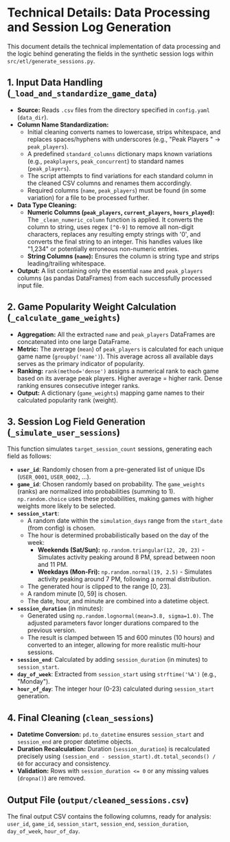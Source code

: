 # Technical Details: Data Processing and Session Log Generation

This document details the technical implementation of data processing and the logic behind generating the fields in the synthetic session logs within `src/etl/generate_sessions.py`.

## 1. Input Data Handling (`_load_and_standardize_game_data`)

*   **Source:** Reads `.csv` files from the directory specified in `config.yaml` (`data_dir`).
*   **Column Name Standardization:**
    *   Initial cleaning converts names to lowercase, strips whitespace, and replaces spaces/hyphens with underscores (e.g., "Peak Players " -> `peak_players`).
    *   A predefined `standard_columns` dictionary maps known variations (e.g., `peakplayers`, `peak_concurrent`) to standard names (`peak_players`).
    *   The script attempts to find variations for each standard column in the cleaned CSV columns and renames them accordingly.
    *   Required columns (`name`, `peak_players`) must be found (in some variation) for a file to be processed further.
*   **Data Type Cleaning:**
    *   **Numeric Columns (`peak_players`, `current_players`, `hours_played`):** The `_clean_numeric_column` function is applied. It converts the column to string, uses regex `[^0-9]` to remove all non-digit characters, replaces any resulting empty strings with '0', and converts the final string to an integer. This handles values like "1,234" or potentially erroneous non-numeric entries.
    *   **String Columns (`name`):** Ensures the column is string type and strips leading/trailing whitespace.
*   **Output:** A list containing only the essential `name` and `peak_players` columns (as pandas DataFrames) from each successfully processed input file.

## 2. Game Popularity Weight Calculation (`_calculate_game_weights`)

*   **Aggregation:** All the extracted `name` and `peak_players` DataFrames are concatenated into one large DataFrame.
*   **Metric:** The average (`mean`) of `peak_players` is calculated for each unique game name (`groupby('name')`). This average across all available days serves as the primary indicator of popularity.
*   **Ranking:** `rank(method='dense')` assigns a numerical rank to each game based on its average peak players. Higher average = higher rank. Dense ranking ensures consecutive integer ranks.
*   **Output:** A dictionary (`game_weights`) mapping game names to their calculated popularity rank (weight).

## 3. Session Log Field Generation (`_simulate_user_sessions`)

This function simulates `target_session_count` sessions, generating each field as follows:

*   **`user_id`**: Randomly chosen from a pre-generated list of unique IDs (`USER_0001`, `USER_0002`, ...).
*   **`game_id`**: Chosen randomly based on probability. The `game_weights` (ranks) are normalized into probabilities (summing to 1). `np.random.choice` uses these probabilities, making games with higher weights more likely to be selected.
*   **`session_start`**:
    *   A random date within the `simulation_days` range from the `start_date` (from config) is chosen.
    *   The hour is determined probabilistically based on the day of the week:
        *   **Weekends (Sat/Sun):** `np.random.triangular(12, 20, 23)` - Simulates activity peaking around 8 PM, spread between noon and 11 PM.
        *   **Weekdays (Mon-Fri):** `np.random.normal(19, 2.5)` - Simulates activity peaking around 7 PM, following a normal distribution.
    *   The generated hour is clipped to the range [0, 23].
    *   A random minute [0, 59] is chosen.
    *   The date, hour, and minute are combined into a datetime object.
*   **`session_duration`** (in minutes):
    *   Generated using `np.random.lognormal(mean=3.8, sigma=1.0)`. The adjusted parameters favor longer durations compared to the previous version.
    *   The result is clamped between 15 and 600 minutes (10 hours) and converted to an integer, allowing for more realistic multi-hour sessions.
*   **`session_end`**: Calculated by adding `session_duration` (in minutes) to `session_start`.
*   **`day_of_week`**: Extracted from `session_start` using `strftime('%A')` (e.g., "Monday").
*   **`hour_of_day`**: The integer hour (0-23) calculated during `session_start` generation.

## 4. Final Cleaning (`clean_sessions`)

*   **Datetime Conversion:** `pd.to_datetime` ensures `session_start` and `session_end` are proper datetime objects.
*   **Duration Recalculation:** Duration (`session_duration`) is recalculated precisely using `(session_end - session_start).dt.total_seconds() / 60` for accuracy and consistency.
*   **Validation:** Rows with `session_duration <= 0` or any missing values (`dropna()`) are removed.

## Output File (`output/cleaned_sessions.csv`)

The final output CSV contains the following columns, ready for analysis:
`user_id`, `game_id`, `session_start`, `session_end`, `session_duration`, `day_of_week`, `hour_of_day`.

